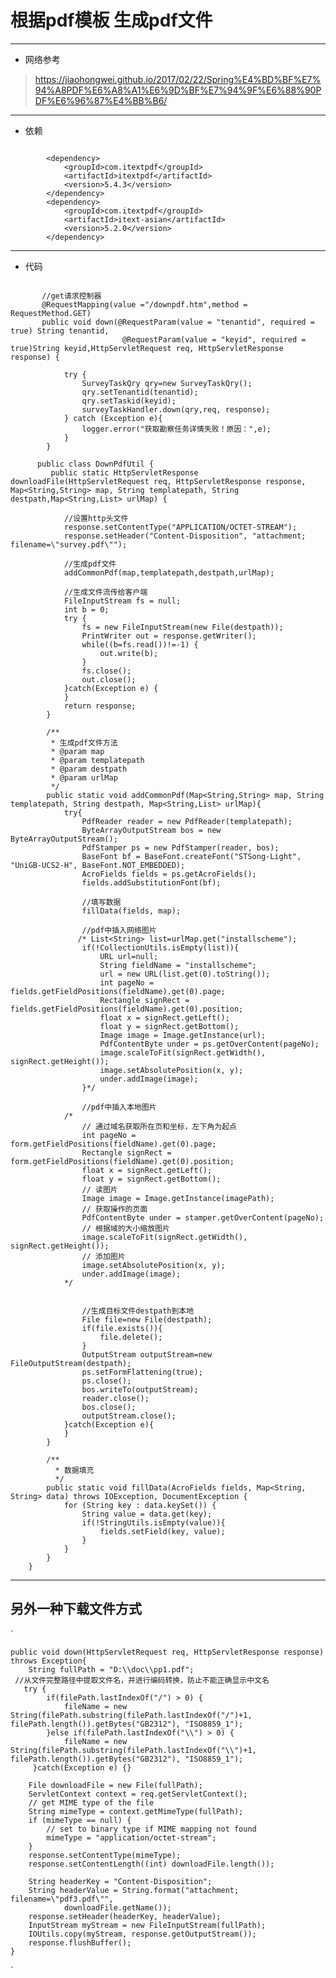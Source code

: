 # 根据pdf模板  生成pdf文件
---
- 网络参考 
> https://jiaohongwei.github.io/2017/02/22/Spring%E4%BD%BF%E7%94%A8PDF%E6%A8%A1%E6%9D%BF%E7%94%9F%E6%88%90PDF%E6%96%87%E4%BB%B6/

---
- 依赖
 
```

		<dependency>
            <groupId>com.itextpdf</groupId>
            <artifactId>itextpdf</artifactId>
            <version>5.4.3</version>
        </dependency>
        <dependency>
            <groupId>com.itextpdf</groupId>
            <artifactId>itext-asian</artifactId>
            <version>5.2.0</version>
        </dependency>

```
---

- 代码

```

	   //get请求控制器
	   @RequestMapping(value ="/downpdf.htm",method = RequestMethod.GET)
	   public void down(@RequestParam(value = "tenantid", required = true) String tenantid,
	                     @RequestParam(value = "keyid", required = true)String keyid,HttpServletRequest req, HttpServletResponse response) {
	
	        try {
	            SurveyTaskQry qry=new SurveyTaskQry();
	            qry.setTenantid(tenantid);
	            qry.setTaskid(keyid);
	            surveyTaskHandler.down(qry,req, response);
	        } catch (Exception e){
	            logger.error("获取勘察任务详情失败！原因：",e);
	        }
	    }

	  public class DownPdfUtil {
	     public static HttpServletResponse downloadFile(HttpServletRequest req, HttpServletResponse response, Map<String,String> map, String templatepath, String destpath,Map<String,List> urlMap) {
	        
			//设置http头文件
			response.setContentType("APPLICATION/OCTET-STREAM");
	        response.setHeader("Content-Disposition", "attachment; filename=\"survey.pdf\"");
	        
			//生成pdf文件
			addCommonPdf(map,templatepath,destpath,urlMap);
	        
			//生成文件流传给客户端
			FileInputStream fs = null;
	        int b = 0;
	        try {
	            fs = new FileInputStream(new File(destpath));
	            PrintWriter out = response.getWriter();
	            while((b=fs.read())!=-1) {
	                out.write(b);
	            }
	            fs.close();
	            out.close();
	        }catch(Exception e) {
	        }
	        return response;
	    }
	
	    /**
	     * 生成pdf文件方法
	     * @param map
	     * @param templatepath
	     * @param destpath
	     * @param urlMap
	     */
	    public static void addCommonPdf(Map<String,String> map, String templatepath, String destpath, Map<String,List> urlMap){
	        try{
	            PdfReader reader = new PdfReader(templatepath);
	            ByteArrayOutputStream bos = new ByteArrayOutputStream();
	            PdfStamper ps = new PdfStamper(reader, bos);
	            BaseFont bf = BaseFont.createFont("STSong-Light", "UniGB-UCS2-H", BaseFont.NOT_EMBEDDED);
	            AcroFields fields = ps.getAcroFields();
	            fields.addSubstitutionFont(bf);
	            
				//填写数据
				fillData(fields, map);
	
	            //pdf中插入网络图片
	           /* List<String> list=urlMap.get("installscheme");
	            if(!CollectionUtils.isEmpty(list)){
	                URL url=null;
	                String fieldName = "installscheme";
	                url = new URL(list.get(0).toString());
	                int pageNo = fields.getFieldPositions(fieldName).get(0).page;
	                Rectangle signRect = fields.getFieldPositions(fieldName).get(0).position;
	                float x = signRect.getLeft();
	                float y = signRect.getBottom();
	                Image image = Image.getInstance(url);
	                PdfContentByte under = ps.getOverContent(pageNo);
	                image.scaleToFit(signRect.getWidth(), signRect.getHeight());
	                image.setAbsolutePosition(x, y);
	                under.addImage(image);
	            }*/

				//pdf中插入本地图片
			/*
				// 通过域名获取所在页和坐标，左下角为起点
	            int pageNo = form.getFieldPositions(fieldName).get(0).page;
	            Rectangle signRect = form.getFieldPositions(fieldName).get(0).position;
	            float x = signRect.getLeft();
	            float y = signRect.getBottom();
	            // 读图片
	            Image image = Image.getInstance(imagePath);
	            // 获取操作的页面
	            PdfContentByte under = stamper.getOverContent(pageNo);
	            // 根据域的大小缩放图片
	            image.scaleToFit(signRect.getWidth(), signRect.getHeight());
	            // 添加图片
	            image.setAbsolutePosition(x, y);
	            under.addImage(image);
			*/
	
	
				//生成目标文件destpath到本地	            
                File file=new File(destpath);
	            if(file.exists()){
	                file.delete();
	            }
	            OutputStream outputStream=new FileOutputStream(destpath);
	            ps.setFormFlattening(true);
	            ps.close();
	            bos.writeTo(outputStream);
	            reader.close();
	            bos.close();
	            outputStream.close();
	        }catch(Exception e){
	        }
	    }
	
		/**
		  * 数据填充
		  */
	    public static void fillData(AcroFields fields, Map<String, String> data) throws IOException, DocumentException {
	        for (String key : data.keySet()) {
	            String value = data.get(key);
	            if(!StringUtils.isEmpty(value)){
	                fields.setField(key, value);
	            }
	        }
	    }
	}

```

---
## 另外一种下载文件方式

`

 	
    public void down(HttpServletRequest req, HttpServletResponse response) throws Exception{
        String fullPath = "D:\\doc\\pp1.pdf";
	 //从文件完整路径中提取文件名，并进行编码转换，防止不能正确显示中文名
       try {
            if(filePath.lastIndexOf("/") > 0) {
                fileName = new String(filePath.substring(filePath.lastIndexOf("/")+1, filePath.length()).getBytes("GB2312"), "ISO8859_1");
            }else if(filePath.lastIndexOf("\\") > 0) {
                fileName = new String(filePath.substring(filePath.lastIndexOf("\\")+1, filePath.length()).getBytes("GB2312"), "ISO8859_1");
         }catch(Exception e) {}

        File downloadFile = new File(fullPath);
        ServletContext context = req.getServletContext();
        // get MIME type of the file
        String mimeType = context.getMimeType(fullPath);
        if (mimeType == null) {
            // set to binary type if MIME mapping not found
            mimeType = "application/octet-stream";
        }
        response.setContentType(mimeType);
        response.setContentLength((int) downloadFile.length());

        String headerKey = "Content-Disposition";
        String headerValue = String.format("attachment; filename=\"pdf3.pdf\"",
                downloadFile.getName());
        response.setHeader(headerKey, headerValue);
        InputStream myStream = new FileInputStream(fullPath);
        IOUtils.copy(myStream, response.getOutputStream());
        response.flushBuffer();
    }


`
